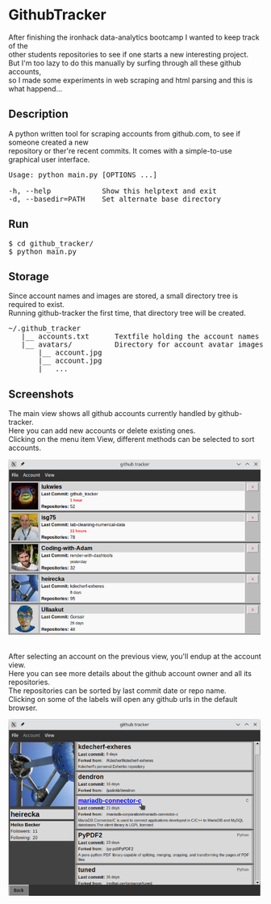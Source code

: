 # GithubTracker

After finishing the ironhack data-analytics bootcamp I wanted to keep track of the<br>
other students repositories to see if one starts a new interesting project.<br>
But I'm too lazy to do this manually by surfing through all these github accounts,<br>
so I made some experiments in web scraping and html parsing and this is what happend...<br>


## Description

A python written tool for scraping accounts from github.com, to see if someone created a new<br>
repository or ther're recent commits. It comes with a simple-to-use graphical user interface.
<pre>
Usage: python main.py [OPTIONS ...]

-h, --help            Show this helptext and exit
-d, --basedir=PATH    Set alternate base directory
</pre>


## Run

<pre>
$ cd github_tracker/
$ python main.py
</pre>


## Storage

Since account names and images are stored, a small directory tree is required to exist.<br>
Running github-tracker the first time, that directory tree will be created.
<pre>
~/.github_tracker             
   |__ accounts.txt      Textfile holding the account names
   |__ avatars/          Directory for account avatar images
       |__ account.jpg
       |__ account.jpg
       |__ ...
</pre>


## Screenshots

<p style="clear:left;">
    The main view shows all github accounts currently handled by github-tracker.<br>
    Here you can add new accounts or delete existing ones.<br>
    Clicking on the menu item View, different methods can be selected to sort accounts.
</p>
<img width='500' style="float:left;" src='https://raw.githubusercontent.com/lukwies/github_tracker/main/screenshots/screenshot_1.png'>

<p style="clear:left;">
    <br><br>
    After selecting an account on the previous view, you'll endup at the account view.<br>
    Here you can see more details about the github account owner and all its repositories.<br>
    The repositories can be sorted by last commit date or repo name.<br>
    Clicking on some of the labels will open any github urls in the default browser.
</p>
<img width='500' style="clear:both; float:left" src='https://raw.githubusercontent.com/lukwies/github_tracker/main/screenshots/screenshot_2.png'>
